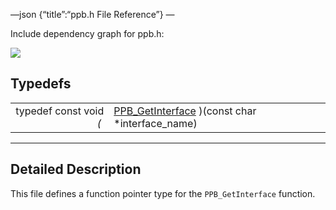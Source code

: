 —json {“title”:“ppb.h File Reference”} —

Include dependency graph for ppb.h:

![](/docs/native-client/pepper_beta/c/ppb_8h__incl.png)

Typedefs
--------

<table><tbody><tr class="odd"><td style="text-align: right;">typedef const void <em>(</em> </td><td><a href="/docs/native-client/pepper_beta/c/group___typedefs#ga68ad7c927b86e0c29d890603edd33154" class="el">PPB_GetInterface</a> )(const char *interface_name)</td></tr></tbody></table>

------------------------------------------------------------------------

<span id="details" class="anchor" style="margin: 0;"></span>

Detailed Description
--------------------

This file defines a function pointer type for the `PPB_GetInterface` function.
